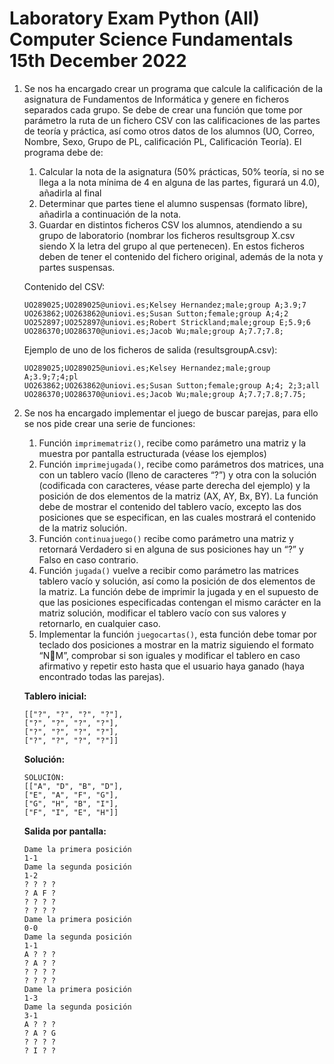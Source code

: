 # Laboratory Exam Python (All) Computer Science Fundamentals 15th December 2022

1. Se nos ha encargado crear un programa que calcule la calificación de la
   asignatura de Fundamentos de Informática y genere en ficheros separados cada grupo.
   Se debe de crear una función que tome por parámetro la ruta de un fichero CSV con las
   calificaciones de las partes de teoría y práctica, así como otros datos de los alumnos
   (UO, Correo, Nombre, Sexo, Grupo de PL, calificación PL, Calificación Teoría). El
   programa debe de:
    1. Calcular la nota de la asignatura (50% prácticas, 50% teoría, si no se llega a la nota mínima de 4 en alguna de
       las partes, figurará un 4.0), añadirla al final
    2. Determinar que partes tiene el alumno suspensas (formato libre), añadirla a continuación de la nota.
    3. Guardar en distintos ficheros CSV los alumnos, atendiendo a su grupo de laboratorio (nombrar los ficheros
       resultsgroup X.csv siendo X la letra del grupo al que pertenecen). En estos ficheros deben de tener el contenido
       del fichero original, además de la nota y partes suspensas.

   Contenido del CSV:

   ```csv
   UO289025;UO289025@uniovi.es;Kelsey Hernandez;male;group A;3.9;7
   UO263862;UO263862@uniovi.es;Susan Sutton;female;group A;4;2
   UO252897;UO252897@uniovi.es;Robert Strickland;male;group E;5.9;6
   UO286370;UO286370@uniovi.es;Jacob Wu;male;group A;7.7;7.8;
   ```
   Ejemplo de uno de los ficheros de salida (resultsgroupA.csv):

   ```csv
   UO289025;UO289025@uniovi.es;Kelsey Hernandez;male;group A;3.9;7;4;pl
   UO263862;UO263862@uniovi.es;Susan Sutton;female;group A;4; 2;3;all
   UO286370;UO286370@uniovi.es;Jacob Wu;male;group A;7.7;7.8;7.75;
   ```

2. Se nos ha encargado implementar el juego de buscar parejas, para ello se nos
   pide crear una serie de funciones:
    1. Función `imprimematriz()`, recibe como parámetro una matriz y la muestra por pantalla estructurada (véase los
       ejemplos)
    2. Función `imprimejugada()`, recibe como parámetros dos matrices, una con un tablero vacío (lleno de
       caracteres “?”) y otra con la solución (codificada con caracteres, véase parte derecha del ejemplo) y la posición
       de dos elementos de la matriz (AX, AY, Bx, BY). La función debe de mostrar el contenido del tablero vacío,
       excepto las dos posiciones que se especifican, en las cuales mostrará el contenido de la matriz solución.
    3. Función `continuajuego()` recibe como parámetro una matriz y retornará Verdadero si en alguna de sus posiciones
       hay un “?” y Falso en caso contrario.
    4. Función `jugada()` vuelve a recibir como parámetro las matrices tablero vacío y solución, así como la posición de
       dos elementos de la matriz. La función debe de imprimir la jugada y en el supuesto de que las posiciones
       especificadas contengan el mismo carácter en la matriz solución, modificar el tablero vacío con sus valores y
       retornarlo, en cualquier caso.
    5. Implementar la función `juegocartas()`, esta función debe tomar por teclado dos posiciones a mostrar en la matriz
       siguiendo el formato “NM”, comprobar si son iguales y modificar el tablero en caso afirmativo y repetir esto
       hasta que el usuario haya ganado (haya encontrado todas las parejas).
   
   **Tablero inicial:**
   ```console
   [["?", "?", "?", "?"],
   ["?", "?", "?", "?"],
   ["?", "?", "?", "?"],
   ["?", "?", "?", "?"]]
   ```
   **Solución:**
   ```console
   SOLUCIÓN:
   [["A", "D", "B", "D"],
   ["E", "A", "F", "G"],
   ["G", "H", "B", "I"],
   ["F", "I", "E", "H"]]
   ```
   **Salida por pantalla:**
   ```console
   Dame la primera posición
   1-1
   Dame la segunda posición
   1-2
   ? ? ? ?
   ? A F ?
   ? ? ? ?
   ? ? ? ?
   Dame la primera posición
   0-0
   Dame la segunda posición
   1-1
   A ? ? ?
   ? A ? ?
   ? ? ? ?
   ? ? ? ?
   Dame la primera posición
   1-3
   Dame la segunda posición
   3-1
   A ? ? ?
   ? A ? G
   ? ? ? ?
   ? I ? ?
   
   ```